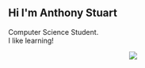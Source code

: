 ## Hi I'm Anthony Stuart

Computer Science Student.\
I like learning!

<p align="center">
  <a href="https://skillicons.dev">
    <img src="https://skillicons.dev/icons?i=linux,bash,c,java,python,js" />
  </a>
</p>